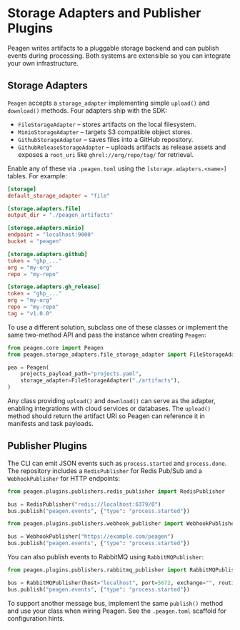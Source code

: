 # Storage Adapters and Publisher Plugins

Peagen writes artifacts to a pluggable storage backend and can publish events during processing. Both systems are extensible so you can integrate your own infrastructure.

## Storage Adapters

`Peagen` accepts a `storage_adapter` implementing simple `upload()` and `download()` methods. Four adapters ship with the SDK:

- `FileStorageAdapter` – stores artifacts on the local filesystem.
- `MinioStorageAdapter` – targets S3 compatible object stores.
- `GithubStorageAdapter` – saves files into a GitHub repository.
- `GithubReleaseStorageAdapter` – uploads artifacts as release assets and
  exposes a `root_uri` like `ghrel://org/repo/tag/` for retrieval.

Enable any of these via `.peagen.toml` using the `[storage.adapters.<name>]`
tables. For example:

```toml
[storage]
default_storage_adapter = "file"

[storage.adapters.file]
output_dir = "./peagen_artifacts"

[storage.adapters.minio]
endpoint = "localhost:9000"
bucket = "peagen"

[storage.adapters.github]
token = "ghp_..."
org = "my-org"
repo = "my-repo"

[storage.adapters.gh_release]
token = "ghp_..."
org = "my-org"
repo = "my-repo"
tag = "v1.0.0"
```

To use a different solution, subclass one of these classes or implement the same two-method API and pass the instance when creating `Peagen`:

```python
from peagen.core import Peagen
from peagen.storage_adapters.file_storage_adapter import FileStorageAdapter

pea = Peagen(
    projects_payload_path="projects.yaml",
    storage_adapter=FileStorageAdapter("./artifacts"),
)
```

Any class providing `upload()` and `download()` can serve as the adapter, enabling integrations with cloud services or databases. The `upload()` method should return the artifact URI so Peagen can reference it in manifests and task payloads.

## Publisher Plugins

The CLI can emit JSON events such as `process.started` and `process.done`. The repository includes a `RedisPublisher` for Redis Pub/Sub and a `WebhookPublisher` for HTTP endpoints:


```python
from peagen.plugins.publishers.redis_publisher import RedisPublisher

bus = RedisPublisher("redis://localhost:6379/0")
bus.publish("peagen.events", {"type": "process.started"})
```

```python
from peagen.plugins.publishers.webhook_publisher import WebhookPublisher

bus = WebhookPublisher("https://example.com/peagen")
bus.publish("peagen.events", {"type": "process.started"})
```

You can also publish events to RabbitMQ using `RabbitMQPublisher`:

```python
from peagen.plugins.publishers.rabbitmq_publisher import RabbitMQPublisher

bus = RabbitMQPublisher(host="localhost", port=5672, exchange="", routing_key="peagen.events")
bus.publish("peagen.events", {"type": "process.started"})
```

To support another message bus, implement the same `publish()` method and use your class when wiring Peagen. See the `.peagen.toml` scaffold for configuration hints.
